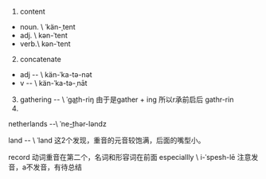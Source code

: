 1. content
- noun. \ ˈkän-ˌtent
- adj. \ kən-ˈtent
- verb.\ kən-ˈtent

2. concatenate 
- adj -- \ kän-ˈka-tə-nət
- v -- \ kän-ˈka-tə-ˌnāt
3. gathering -- \ ˈgat͟h-riŋ 由于是gather + ing 所以r承前启后 gathr-rin 
4. 
netherlands --\ ˈne-t͟hər-ləndz

land -- \ ˈland 这2个发现，重音的元音较饱满，后面的嘴型小。

record 动词重音在第二个，名词和形容词在前面
especiallly \ i-ˈspesh-lē 注意发音，a不发音，有待总结
<!--stackedit_data:
eyJoaXN0b3J5IjpbMTg0NTUxMjM1LDExMTk0NDE4OTgsODkzMz
I5Mzg3LC0xMzExMjkzMTA0LC03NDE3OTgwNDIsMTkzMjgyOTg1
NV19
-->